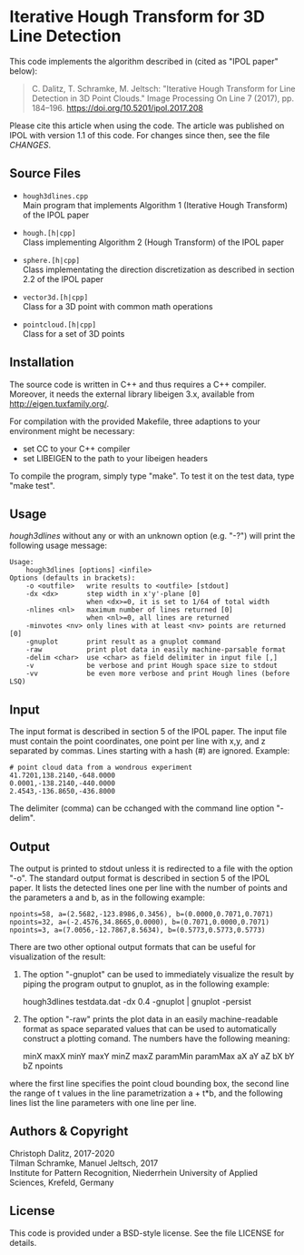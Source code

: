 Iterative Hough Transform for 3D Line Detection
===============================================

This code implements the algorithm described in (cited as "IPOL paper" below):

> C. Dalitz, T. Schramke, M. Jeltsch: "Iterative Hough Transform for
> Line Detection in 3D Point Clouds." Image Processing On Line 7 (2017),
> pp. 184–196. https://doi.org/10.5201/ipol.2017.208

Please cite this article when using the code. The article was published
on IPOL with version 1.1 of this code. For changes since then, see the file
*CHANGES*.


Source Files
------------

- `hough3dlines.cpp`  
  Main program that implements Algorithm 1 (Iterative Hough Transform)
  of the IPOL paper

- `hough.[h|cpp]`  
  Class implementing Algorithm 2 (Hough Transform) of the IPOL paper

- `sphere.[h|cpp]`  
  Class implementating the direction discretization as described in
  section 2.2 of the IPOL paper

- `vector3d.[h|cpp]`  
   Class for a 3D point with common math operations

- `pointcloud.[h|cpp]`  
  Class for a set of 3D points


Installation
------------

The source code is written in C++ and thus requires a C++ compiler.
Moreover, it needs the external library libeigen 3.x, available from
http://eigen.tuxfamily.org/.

For compilation with the provided Makefile, three adaptions to your
environment might be necessary:

 - set CC to your C++ compiler
 - set LIBEIGEN to the path to your libeigen headers

To compile the program, simply type "make". To test it on the test data,
type "make test".


Usage
-----

*hough3dlines* without any or with an unknown option (e.g. "-?") will print
the following usage message:

    Usage:
        hough3dlines [options] <infile>
    Options (defaults in brackets):
        -o <outfile>   write results to <outfile> [stdout]
        -dx <dx>       step width in x'y'-plane [0]
                       when <dx>=0, it is set to 1/64 of total width
        -nlines <nl>   maximum number of lines returned [0]
                       when <nl>=0, all lines are returned
        -minvotes <nv> only lines with at least <nv> points are returned [0]
        -gnuplot       print result as a gnuplot command
        -raw           print plot data in easily machine-parsable format
        -delim <char>  use <char> as field delimiter in input file [,]
        -v             be verbose and print Hough space size to stdout
        -vv            be even more verbose and print Hough lines (before LSQ)


Input
-----

The input format is described in section 5 of the IPOL paper.
The input file must contain the point coordinates, one point per line
with x,y, and z separated by commas. Lines starting with a hash (#)
are ignored. Example:

    # point cloud data from a wondrous experiment
    41.7201,138.2140,-648.0000
    0.0001,-138.2140,-440.0000
    2.4543,-136.8650,-436.8000

The delimiter (comma) can be cchanged with the command line option "-delim".


Output
------

The output is printed to stdout unless it is redirected to a file with
the option "-o". The standard output format is described in section 5
of the IPOL paper. It lists the detected lines one per line with the
number of points and the parameters a and b, as in the following example:

    npoints=58, a=(2.5682,-123.8986,0.3456), b=(0.0000,0.7071,0.7071)
    npoints=32, a=(-2.4576,34.8665,0.0000), b=(0.7071,0.0000,0.7071)
    npoints=3, a=(7.0056,-12.7867,8.5634), b=(0.5773,0.5773,0.5773)

There are two other optional output formats that can be useful for
visualization of the result:

 1) The option "-gnuplot" can be used to immediately visualize the result by
    piping the program output to gnuplot, as in the following example:

      hough3dlines testdata.dat -dx 0.4 -gnuplot | gnuplot -persist

 2) The option "-raw" prints the plot data in an easily machine-readable
    format as space separated values that can be used to automatically
    construct a plotting comand. The numbers have the following meaning:

      minX maxX minY maxY minZ maxZ
      paramMin paramMax
      aX aY aZ bX bY bZ npoints

where the first line specifies the point cloud bounding box, the
second line the range of t values in the line parametrization a + t*b,
and the following lines list the line parameters with one line per line.


Authors & Copyright
-------------------

Christoph Dalitz, 2017-2020  
Tilman Schramke, Manuel Jeltsch, 2017  
Institute for Pattern Recognition, Niederrhein University of Applied Sciences,
Krefeld, Germany


License
-------

This code is provided under a BSD-style license.
See the file LICENSE for details.
